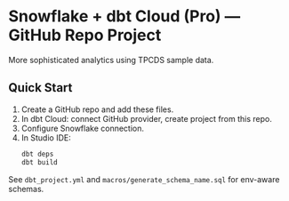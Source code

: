 # Snowflake + dbt Cloud (Pro) — GitHub Repo Project

More sophisticated analytics using TPCDS sample data.

## Quick Start
1. Create a GitHub repo and add these files.
2. In dbt Cloud: connect GitHub provider, create project from this repo.
3. Configure Snowflake connection.
4. In Studio IDE:
   ```bash
   dbt deps
   dbt build
   ```

See `dbt_project.yml` and `macros/generate_schema_name.sql` for env-aware schemas.

